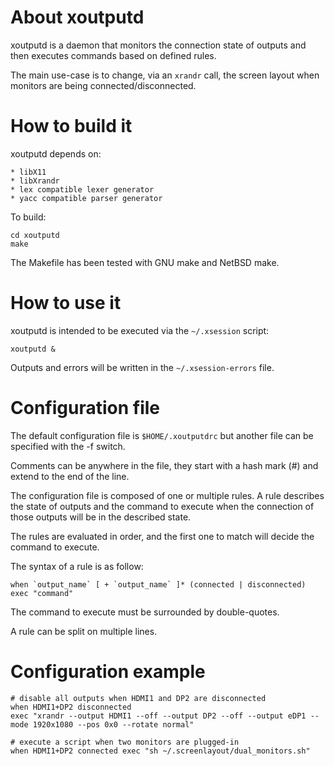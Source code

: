 About xoutputd
==============

xoutputd is a daemon that monitors the connection state of outputs and
then executes commands based on defined rules.

The main use-case is to change, via an `xrandr` call, the screen
layout when monitors are being connected/disconnected.


How to build it
===============

xoutputd depends on:

    * libX11
    * libXrandr
    * lex compatible lexer generator
    * yacc compatible parser generator

To build:

    cd xoutputd
    make

The Makefile has been tested with GNU make and NetBSD make.


How to use it
=============

xoutputd is intended to be executed via the `~/.xsession` script:

    xoutputd &

Outputs and errors will be written in the `~/.xsession-errors` file.


Configuration file
==================

The default configuration file is `$HOME/.xoutputdrc` but another file
can be specified with the -f switch.

Comments can be anywhere in the file, they start with a hash mark (#)
and extend to the end of the line.

The configuration file is composed of one or multiple rules. A rule
describes the state of outputs and the command to execute when the
connection of those outputs will be in the described state.

The rules are evaluated in order, and the first one to match will
decide the command to execute.

The syntax of a rule is as follow:

    when `output_name` [ + `output_name` ]* (connected | disconnected) exec "command"

The command to execute must be surrounded by double-quotes.

A rule can be split on multiple lines.


Configuration example
=====================

    # disable all outputs when HDMI1 and DP2 are disconnected
    when HDMI1+DP2 disconnected
    exec "xrandr --output HDMI1 --off --output DP2 --off --output eDP1 --mode 1920x1080 --pos 0x0 --rotate normal"

    # execute a script when two monitors are plugged-in
    when HDMI1+DP2 connected exec "sh ~/.screenlayout/dual_monitors.sh"
